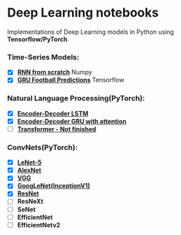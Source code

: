 # Deep Learning notebooks
Implementations of Deep Learning models in Python using __Tensorflow/PyTorch__. 

### Time-Series Models:
- [x] [__RNN from scratch__](https://github.com/maciejbalawejder/DeepLearning-collection/tree/main/Sequentials/RNN) Numpy
- [x] [__GRU Football Predictions__](https://github.com/maciejbalawejder/DeepLearning-collection/tree/main/Sequentials/GRU) Tensorflow

### Natural Language Processing(PyTorch):
- [x] [__Encoder-Decoder LSTM__](https://github.com/maciejbalawejder/DeepLearning-collection/tree/main/NLP/Encoder-Decoder%20LSTM)
- [x] [__Encoder-Decoder GRU with attention__](https://github.com/maciejbalawejder/DeepLearning-collection/tree/main/NLP/Encoder-Decoder%20GRU%20with%20Attention)
- [ ] [__Transformer - Not finished__](https://github.com/maciejbalawejder/DeepLearning-collection/tree/main/NLP/Transformer)

### ConvNets(PyTorch):
- [x] [__LeNet-5__](https://github.com/maciejbalawejder/DeepLearning-collection/tree/main/ConvNets/LeNet)
- [x] [__AlexNet__](https://github.com/maciejbalawejder/DeepLearning-collection/tree/main/ConvNets/AlexNet)
- [x] [__VGG__](https://github.com/maciejbalawejder/DeepLearning-collection/tree/main/ConvNets/VGG)
- [x] [__GoogLeNet(InceptionV1)__](https://github.com/maciejbalawejder/DeepLearning-collection/tree/main/ConvNets/GoogLeNet) 
- [x] [__ResNet__](https://github.com/maciejbalawejder/DeepLearning-collection/tree/main/ConvNets/ResNet)
- [ ] __ResNeXt__
- [ ] __SeNet__
- [ ] __EfficientNet__
- [ ] __EfficientNetv2__
